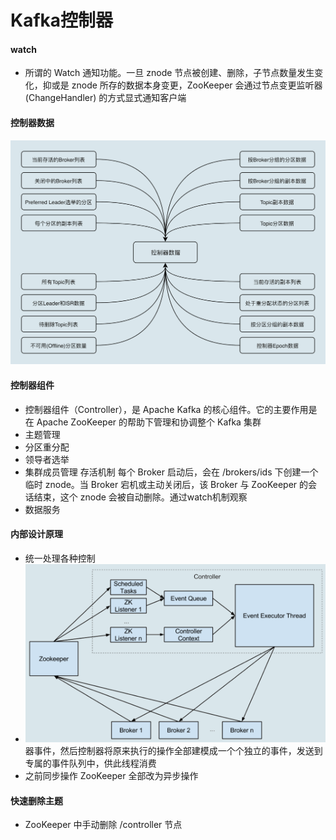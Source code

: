 # Kafka控制器

#### watch
* 所谓的 Watch 通知功能。一旦 znode 节点被创建、删除，子节点数量发生变化，抑或是 znode 所存的数据本身变更，ZooKeeper 会通过节点变更监听器 (ChangeHandler) 的方式显式通知客户端

#### 控制器数据
![38ff78fdeb2a86943ae60f15c3ad28](media/15649279845988/38ff78fdeb2a86943ae60f15c3ad28c8.jpg)

#### 控制器组件
* 控制器组件（Controller），是 Apache Kafka 的核心组件。它的主要作用是在 Apache ZooKeeper 的帮助下管理和协调整个 Kafka 集群
* 主题管理
* 分区重分配
* 领导者选举
* 集群成员管理 存活机制 每个 Broker 启动后，会在 /brokers/ids 下创建一个临时 znode。当 Broker 宕机或主动关闭后，该 Broker 与 ZooKeeper 的会话结束，这个 znode 会被自动删除。通过watch机制观察
* 数据服务 

#### 内部设计原理
* 统一处理各种控制
* ![b14c6f2d246cbf637f2fda5dae1688e5](media/15649279845988/b14c6f2d246cbf637f2fda5dae1688e5.png)
器事件，然后控制器将原来执行的操作全部建模成一个个独立的事件，发送到专属的事件队列中，供此线程消费
* 之前同步操作 ZooKeeper 全部改为异步操作

#### 快速删除主题
* ZooKeeper 中手动删除 /controller 节点
